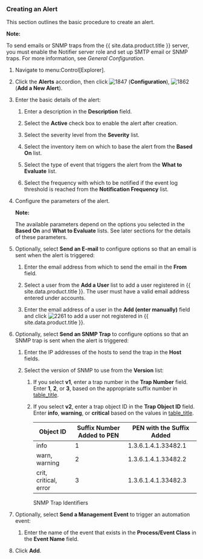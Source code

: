 ### Creating an Alert

This section outlines the basic procedure to create an alert.

**Note:**

To send emails or SNMP traps from the {{ site.data.product.title }} server, you must
enable the Notifier server role and set up SMTP email or SNMP traps. For
more information, see *General Configuration*.

1.  Navigate to menu:Control\[Explorer\].

2.  Click the **Alerts** accordion, then click ![1847](../images/1847.png) (**Configuration**), ![1862](../images/1862.png) (**Add a New Alert**).

3.  Enter the basic details of the alert:

    1.  Enter a description in the **Description** field.

    2.  Select the **Active** check box to enable the alert after
        creation.

    3.  Select the severity level from the **Severity** list.

    4.  Select the inventory item on which to base the alert from the
        **Based On** list.

    5.  Select the type of event that triggers the alert from the **What
        to Evaluate** list.

    6.  Select the frequency with which to be notified if the event log
        threshold is reached from the **Notification Frequency** list.

4.  Configure the parameters of the alert.

    **Note:**

    The available parameters depend on the options you selected in the **Based On** and **What to Evaluate** lists. See later sections for the details of these parameters.

5.  Optionally, select **Send an E-mail** to configure options so that an email is sent when the alert is triggered:

    1.  Enter the email address from which to send the email in the **From** field.

    2.  Select a user from the **Add a User** list to add a user registered in {{ site.data.product.title }}. The user must have a valid email address entered under accounts.

    3.  Enter the email address of a user in the **Add (enter
        manually)** field and click ![2261](../images/2261.png) to add a
        user not registered in {{ site.data.product.title }}.

6.  Optionally, select **Send an SNMP Trap** to configure options so
    that an SNMP trap is sent when the alert is triggered:

    1.  Enter the IP addresses of the hosts to send the trap in the
        **Host** fields.

    2.  Select the version of SNMP to use from the **Version** list:

        1.  If you select **v1**, enter a trap number in the **Trap
            Number** field. Enter **1**, **2**, or **3**, based on the
            appropriate suffix number in
            [table\_title](#snmp-trap-identifiers).

        2.  If you select **v2**, enter a trap object ID in the **Trap
            Object ID** field. Enter **info**, **warning**, or
            **critical** based on the values in
            [table\_title](#snmp-trap-identifiers).

            | Object ID             | Suffix Number Added to PEN | PEN with the Suffix Added |
            | --------------------- | -------------------------- | ------------------------- |
            | info                  | 1                          | 1.3.6.1.4.1.33482.1       |
            | warn, warning         | 2                          | 1.3.6.1.4.1.33482.2       |
            | crit, critical, error | 3                          | 1.3.6.1.4.1.33482.3       |


            SNMP Trap Identifiers

7.  Optionally, select **Send a Management Event** to trigger an
    automation event:

    1.  Enter the name of the event that exists in the **Process/Event
        Class** in the **Event Name** field.

8.  Click **Add**.
